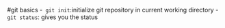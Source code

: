 #git basics
-` git init`:initialize git repository in current working directory
-`git status`: gives you the status
